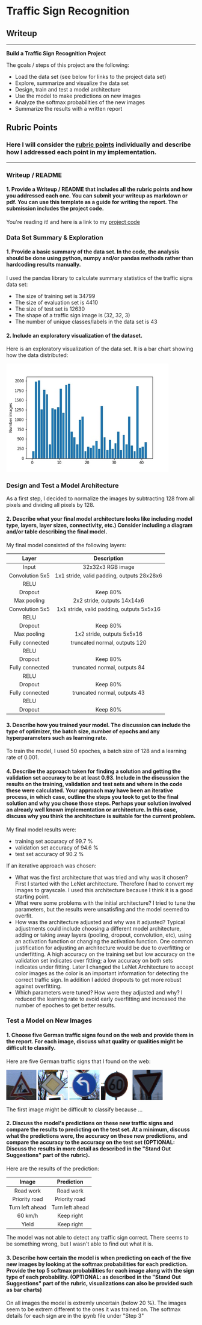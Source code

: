 # **Traffic Sign Recognition** 

## Writeup

---

**Build a Traffic Sign Recognition Project**

The goals / steps of this project are the following:
* Load the data set (see below for links to the project data set)
* Explore, summarize and visualize the data set
* Design, train and test a model architecture
* Use the model to make predictions on new images
* Analyze the softmax probabilities of the new images
* Summarize the results with a written report


[//]: # (Image References)

[image1]: ./hist.jpg "Visualization"
[image4]: ./data/1.png "Traffic Sign 1"
[image5]: ./data/2.png "Traffic Sign 2"
[image6]: ./data/3.png "Traffic Sign 3"
[image7]: ./data/4.png "Traffic Sign 4"
[image8]: ./data/5.png "Traffic Sign 5"

## Rubric Points
### Here I will consider the [rubric points](https://review.udacity.com/#!/rubrics/481/view) individually and describe how I addressed each point in my implementation.  

---
### Writeup / README

#### 1. Provide a Writeup / README that includes all the rubric points and how you addressed each one. You can submit your writeup as markdown or pdf. You can use this template as a guide for writing the report. The submission includes the project code.

You're reading it! and here is a link to my [project code](https://github.com/udacity/CarND-Traffic-Sign-Classifier-Project/blob/master/Traffic_Sign_Classifier.ipynb)

### Data Set Summary & Exploration

#### 1. Provide a basic summary of the data set. In the code, the analysis should be done using python, numpy and/or pandas methods rather than hardcoding results manually.

I used the pandas library to calculate summary statistics of the traffic
signs data set:

* The size of training set is 34799
* The size of evaluation set is 4410
* The size of test set is 12630
* The shape of a traffic sign image is (32, 32, 3)
* The number of unique classes/labels in the data set is 43

#### 2. Include an exploratory visualization of the dataset.

Here is an exploratory visualization of the data set. It is a bar chart showing how the data distributed:

![alt text][image1]

### Design and Test a Model Architecture


As a first step, I decided to normalize the images by subtracting 128 from all pixels and dividing all pixels by 128. 


#### 2. Describe what your final model architecture looks like including model type, layers, layer sizes, connectivity, etc.) Consider including a diagram and/or table describing the final model.

My final model consisted of the following layers:

| Layer         		|     Description	        					| 
|:---------------------:|:---------------------------------------------:| 
| Input         		| 32x32x3 RGB image   							| 
| Convolution 5x5     	| 1x1 stride, valid padding, outputs 28x28x6 	|
| RELU					|												|
| Dropout  | Keep 80% |
| Max pooling	      	| 2x2 stride,  outputs 14x14x6 				|
| Convolution 5x5	    | 1x1 stride, valid padding, outputs 5x5x16       									|
| RELU					|												|
| Dropout  | Keep 80% |
| Max pooling	      	| 1x2 stride,  outputs 5x5x16 				|
| Fully connected		| truncated normal, outputs 120        									|
| RELU					|												|
| Dropout  | Keep 80% |
| Fully connected		| truncated normal, outputs 84        									|
| RELU					|												|
| Dropout  | Keep 80% |
| Fully connected		| truncated normal, outputs 43        									|
| RELU					|												|
| Dropout  | Keep 80% |


#### 3. Describe how you trained your model. The discussion can include the type of optimizer, the batch size, number of epochs and any hyperparameters such as learning rate.

To train the model, I used 50 epoches, a batch size of 128 and a learning rate of 0.001.

#### 4. Describe the approach taken for finding a solution and getting the validation set accuracy to be at least 0.93. Include in the discussion the results on the training, validation and test sets and where in the code these were calculated. Your approach may have been an iterative process, in which case, outline the steps you took to get to the final solution and why you chose those steps. Perhaps your solution involved an already well known implementation or architecture. In this case, discuss why you think the architecture is suitable for the current problem.

My final model results were:
* training set accuracy of 99.7 %
* validation set accuracy of 94.6 % 
* test set accuracy of 90.2 %

If an iterative approach was chosen:
* What was the first architecture that was tried and why was it chosen?
First I started with the LeNet architecture. Therefore I had to convert my images to grayscale. I used this architecture because I think it is a good starting point.
* What were some problems with the initial architecture?
I tried to tune the parameters, but the results were unsatisfing and the model seemed to overfit.
* How was the architecture adjusted and why was it adjusted? Typical adjustments could include choosing a different model architecture, adding or taking away layers (pooling, dropout, convolution, etc), using an activation function or changing the activation function. One common justification for adjusting an architecture would be due to overfitting or underfitting. A high accuracy on the training set but low accuracy on the validation set indicates over fitting; a low accuracy on both sets indicates under fitting.
Later I changed the LeNet Architecture to accept color images as the color is an important information for detecting the correct traffic sign.
In addition I added dropouts to get more robust against overfitting.
* Which parameters were tuned? How were they adjusted and why?
I reduced the learning rate to avoid early overfitting and increased the number of epoches to get better results.

### Test a Model on New Images

#### 1. Choose five German traffic signs found on the web and provide them in the report. For each image, discuss what quality or qualities might be difficult to classify.

Here are five German traffic signs that I found on the web:

![alt text][image4] ![alt text][image5] ![alt text][image6] 
![alt text][image7] ![alt text][image8]

The first image might be difficult to classify because ...

#### 2. Discuss the model's predictions on these new traffic signs and compare the results to predicting on the test set. At a minimum, discuss what the predictions were, the accuracy on these new predictions, and compare the accuracy to the accuracy on the test set (OPTIONAL: Discuss the results in more detail as described in the "Stand Out Suggestions" part of the rubric).

Here are the results of the prediction:

| Image			        |     Prediction	        					| 
|:---------------------:|:---------------------------------------------:| 
| Road work     		| Road work   									| 
| Priority road     			| Priority road 										|
| Turn left ahead					| Turn left ahead											|
| 60 km/h	      		| Keep right				 				|
| Yield			| Keep right      							|


The model was not able to detect any traffic sign correct. There seems to be something wrong, but I wasn't able to find out what it is.

#### 3. Describe how certain the model is when predicting on each of the five new images by looking at the softmax probabilities for each prediction. Provide the top 5 softmax probabilities for each image along with the sign type of each probability. (OPTIONAL: as described in the "Stand Out Suggestions" part of the rubric, visualizations can also be provided such as bar charts)

On all images the model is extremly uncertain (below 20 %). The images seem to be extrem different to the ones it was trained on. The softmax details for each sign are in the ipynb file under "Step 3"
